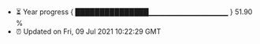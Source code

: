 - ⏳ Year progress { ███████████████▁▁▁▁▁▁▁▁▁▁▁▁▁▁▁ } 51.90 %
- ⏰ Updated on Fri, 09 Jul 2021 10:22:29 GMT

